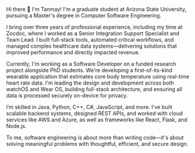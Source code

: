 Hi there 👋 I'm Tanmay!
I'm a graduate student at Arizona State University, pursuing a Master's degree in Computer Software Engineering.

I bring over three years of professional experience, including my time at Zocdoc, where I worked as a Senior Integration Support Specialist and Team Lead. I built full-stack tools, automated critical workflows, and managed complex healthcare data systems—delivering solutions that improved performance and directly impacted revenue.

Currently, I'm working as a Software Developer on a funded research project alongside PhD students. We're developing a first-of-its-kind wearable application that estimates core body temperature using real-time heart rate data. I'm leading the design and development across both watchOS and Wear OS, building full-stack architecture, and ensuring all data is processed securely on-device for privacy.

I’m skilled in Java, Python, C++, C#, JavaScript, and more. I’ve built scalable backend systems, designed REST APIs, and worked with cloud services like AWS and Azure, as well as frameworks like React, Flask, and Node.js.

To me, software engineering is about more than writing code—it's about solving meaningful problems with thoughtful, efficient, and secure design.
